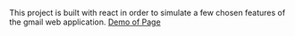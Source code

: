 This project is built with react in order to simulate a few chosen features of the gmail web application.
[Demo of Page]()
